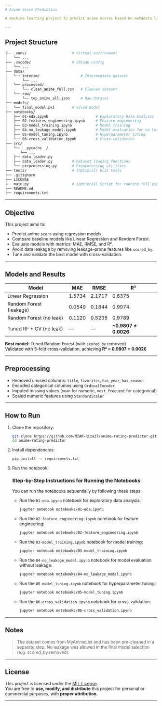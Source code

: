 ```yaml
---
# Anime Score Prediction

A machine learning project to predict anime scores based on metadata like type, source, status, rating, season, genres, and more.

---
```

## Project Structure
```bash
├── .venv/                     # Virtual environment
│   └── ...
├── .vscode/                   # VSCode config
│   └── ...
├── data/
│   └── interim/                   # Intermediate dataset
│       └── ...
│   └── processed/
│       └── clean_anime_full.csv   # Cleaned dataset
│   └── raw/
│       └── top_anime_all.json     # Raw dataset
├── models/
│   └── final_model.pkl        # Saved model
├── notebooks/
│   ├── 01-eda.ipynb                      # Exploratory Data Analysis
│   ├── 02-features_engineering.ipynb     # Feature engineering
│   ├── 03-model_training.ipynb           # Model training
│   ├── 04-no_leakage_model.ipynb         # Model evaluation for no leakage
│   ├── 05-model_tuning.ipynb             # Hyperparameter tuning
│   └── 06-cross_validation.ipynb         # Cross-validation
├── src/
│   └── __pycache__/
│      └── ...
│   ├── data_loader.py
│   ├── data_loader.py         # Dataset loading functions
│   └── preprocessing.py       # Preprocessing utilities
├── tests/                     # (Optional) Unit tests
├── .gitignore
├── LICENSE
├── main.py                    # (Optional) Script for running full pipeline
├── README.md
├── requirements.txt
```

---
## Objective

This project aims to:

- Predict anime `score` using regression models.
- Compare baseline models like Linear Regression and Random Forest.
- Evaluate models with metrics: MAE, RMSE, and R².
- Avoid data leakage by removing leakage-prone features like `scored_by`.
- Tune and validate the best model with cross-validation.

---

## Models and Results

| Model                     | MAE    | RMSE   | R²     |
|--------------------------|--------|--------|--------|
| Linear Regression        | 1.5734 | 2.1717 | 0.6375 |
| Random Forest (leakage)  | 0.0549 | 0.1844 | 0.9974 |
| Random Forest (no leak)  | 0.1120 | 0.5235 | 0.9789 |
| Tuned RF + CV (no leak)  |   —    |   —    | **~0.9807 ± 0.0026** |

**Best model:** Tuned Random Forest (with `scored_by` removed)  
Validated with 5-fold cross-validation, achieving **R² ≈ 0.9807 ± 0.0026**

---
## Preprocessing

- Removed unused columns: `title`, `favorites`, `has_year`, `has_season`
- Encoded categorical columns using `OrdinalEncoder`
- Imputed missing values (`mean` for numeric, `most_frequent` for categorical)
- Scaled numeric features using `StandardScaler`

---
## How to Run

1. Clone the repository:
    ```bash
    git clone https://github.com/MIAR-Riza27/anime-rating-predictor.git
    cd anime-rating-predictor
    ```

2. Install dependencies:
    ```bash
    pip install -r requirements.txt
    ```

3. Run the notebook:
    ### Step-by-Step Instructions for Running the Notebooks
    You can run the notebooks sequentially by following these steps:

    * Run the `01-eda.ipynb` notebook for exploratory data analysis:
        ```bash
        jupyter notebook notebooks/01-eda.ipynb
        ```
    * Run the `02-feature_engineering.ipynb` notebook for feature engineering:
        ```bash
        jupyter notebook notebooks/02-feature_engineering.ipynb
        ```
    * Run the `03-model_training.ipynb` notebook for model training:
        ```bash
        jupyter notebook notebooks/03-model_training.ipynb
        ```
    * Run the `04-no_leakage_model.ipynb` notebook for model evaluation without leakage:
        ```bash
        jupyter notebook notebooks/04-no_leakage_model.ipynb
        ```
    * Run the `05-model_tuning.ipynb` notebook for hyperparameter tuning:
        ```bash
        jupyter notebook notebooks/05-model_tuning.ipynb
        ```
    * Run the `06-cross_validation.ipynb` notebook for cross-validation:
        ```bash
        jupyter notebook notebooks/06-cross_validation.ipynb
        ```

---
## Notes

> The dataset comes from MyAnimeList and has been pre-cleaned in a separate step.
> No leakage was allowed in the final model selection (e.g. scored_by removed).

---
## License

This project is licensed under the [MIT License](https://opensource.org/licenses/MIT).  
You are free to **use, modify, and distribute** this project for personal or commercial purposes, with **proper attribution**.

---